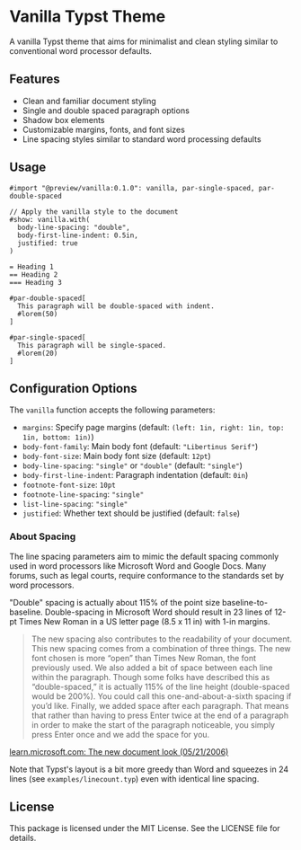 # Vanilla Typst Theme

A vanilla Typst theme that aims for minimalist and clean styling similar to conventional word processor defaults.

## Features

- Clean and familiar document styling
- Single and double spaced paragraph options
- Shadow box elements
- Customizable margins, fonts, and font sizes
- Line spacing styles similar to standard word processing defaults

## Usage

```typst
#import "@preview/vanilla:0.1.0": vanilla, par-single-spaced, par-double-spaced

// Apply the vanilla style to the document
#show: vanilla.with(
  body-line-spacing: "double",
  body-first-line-indent: 0.5in,
  justified: true
)

= Heading 1
== Heading 2
=== Heading 3

#par-double-spaced[
  This paragraph will be double-spaced with indent.
  #lorem(50)
]

#par-single-spaced[
  This paragraph will be single-spaced.
  #lorem(20)
]
```

## Configuration Options

The `vanilla` function accepts the following parameters:

- `margins`: Specify page margins (default: `(left: 1in, right: 1in, top: 1in, bottom: 1in)`)
- `body-font-family`: Main body font (default: `"Libertinus Serif"`)
- `body-font-size`: Main body font size (default: `12pt`)
- `body-line-spacing`: `"single"` or `"double"` (default: `"single"`)
- `body-first-line-indent`: Paragraph indentation (default: `0in`)
- `footnote-font-size`: `10pt`
- `footnote-line-spacing`: `"single"`
- `list-line-spacing`: `"single"`
- `justified`: Whether text should be justified (default: `false`)

### About Spacing

The line spacing parameters aim to mimic the default spacing commonly used in word processors like Microsoft Word and Google Docs. Many forums, such as legal courts, require conformance to the standards set by word processors.

"Double" spacing is actually about 115% of the point size baseline-to-baseline. Double-spacing in Microsoft Word should result in 23 lines of 12-pt Times New Roman in a US letter page (8.5 x 11 in) with 1-in margins.

> The new spacing also contributes to the readability of your document. This new spacing comes from a combination of three things. The new font chosen is more “open” than Times New Roman, the font previously used. We also added a bit of space between each line within the paragraph. Though some folks have described this as “double-spaced,” it is actually 115% of the line height (double-spaced would be 200%). You could call this one-and-about-a-sixth spacing if you’d like. Finally, we added space after each paragraph. That means that rather than having to press Enter twice at the end of a paragraph in order to make the start of the paragraph noticeable, you simply press Enter once and we add the space for you.

[learn.microsoft.com: The new document look (05/21/2006)](https://learn.microsoft.com/en-us/archive/blogs/joe_friend/the-new-document-look)

Note that Typst's layout is a bit more greedy than Word and squeezes in 24 lines (see `examples/linecount.typ`) even with identical line spacing.

## License

This package is licensed under the MIT License. See the LICENSE file for details.
